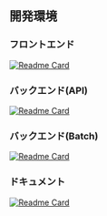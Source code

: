 ## 開発環境

### フロントエンド
[![Readme Card](https://github-readme-stats.vercel.app/api/pin/?username=kondo-akihiro-git&repo=project-React-PartnerReminder)](https://github.com/kondo-akihiro-git/project-React-PartnerReminder)

### バックエンド(API)
[![Readme Card](https://github-readme-stats.vercel.app/api/pin/?username=kondo-akihiro-git&repo=project-FastAPI-PartnerReminder)](https://github.com/kondo-akihiro-git/project-FastAPI-PartnerReminder)

### バックエンド(Batch)
[![Readme Card](https://github-readme-stats.vercel.app/api/pin/?username=kondo-akihiro-git&repo=project-Batch-PartnerReminder)](https://github.com/kondo-akihiro-git/project-Batch-PartnerReminder)


### ドキュメント
[![Readme Card](https://github-readme-stats.vercel.app/api/pin/?username=kondo-akihiro-git&repo=project-document-PartnerReminder)](https://github.com/kondo-akihiro-git/project-document-PartnerReminder)
